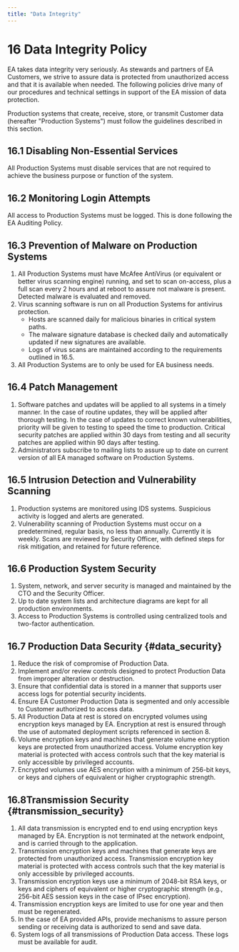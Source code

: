 ```yaml
---
title: "Data Integrity"
---
```


# 16 Data Integrity Policy
EA takes data integrity very seriously. As stewards and partners of EA Customers, we strive to assure data is protected from unauthorized access and that it is available when needed. The following policies drive many of our procedures and technical settings in support of the EA mission of data protection.

Production systems that create, receive, store, or transmit Customer data (hereafter "Production Systems") must follow the guidelines described in this section.

## ​16.1​ Disabling Non-Essential Services
All Production Systems must disable services that are not required to achieve the business purpose or function of the system.
​
## 16.2​ Monitoring Login Attempts
All access to Production Systems must be logged. This is done following the EA Auditing Policy.

## 16.3​ Prevention of Malware on Production Systems
1. All Production Systems must have McAfee AntiVirus (or equivalent or better virus scanning engine) running, and set to scan on-access, plus a full scan every 2 hours and at reboot to assure not malware is present. Detected malware is evaluated and removed.
1. Virus scanning software is run on all Production Systems for antivirus protection.
    * Hosts are scanned daily for malicious binaries in critical system paths.
    * The malware signature database is checked daily and automatically updated if new signatures are available.
    * Logs of virus scans are maintained according to the requirements outlined in 16.5.
1. All Production Systems are to only be used for EA business needs.

## ​16.4​ Patch Management
1. Software patches and updates will be applied to all systems in a timely manner. In the case of routine updates, they will be applied after thorough testing. In the case of updates to correct known vulnerabilities, priority will be given to testing to speed the time to production. Critical security patches are applied within 30 days from testing and all security patches are applied within 90 days after testing.
1. Administrators subscribe to mailing lists to assure up to date on current version of all EA managed software on Production Systems.

## 16.5 Intrusion Detection and Vulnerability Scanning
1. Production systems are monitored using IDS systems. Suspicious activity is logged and alerts are generated.
1. Vulnerability scanning of Production Systems must occur on a predetermined, regular basis, no less than annually. Currently it is weekly. Scans are reviewed by Security Officer, with defined steps for risk mitigation, and retained for future reference.

## 16.6​ Production System Security
1. System, network, and server security is managed and maintained by the CTO and the Security Officer.
1. Up to date system lists and architecture diagrams are kept for all production environments.
1. Access to Production Systems is controlled using centralized tools and two-factor authentication.

## 16.7​ Production Data Security {#data_security}
1. Reduce the risk of compromise of Production Data.
1. Implement and/or review controls designed to protect Production Data from improper alteration or destruction.
1. Ensure that confidential data is stored in a manner that supports user access logs for potential security incidents.
1. Ensure EA Customer Production Data is segmented and only accessible to Customer authorized to access data.
1. All Production Data at rest is stored on encrypted volumes using encryption keys managed by EA. Encryption at rest is ensured through the use of automated deployment scripts referenced in section 8.
1. Volume encryption keys and machines that generate volume encryption keys are protected from unauthorized access. Volume encryption key material is protected with access controls such that the key material is only accessible by privileged accounts.
1. Encrypted volumes use AES encryption with a minimum of 256-bit keys, or keys and ciphers of equivalent or higher cryptographic strength.

## 16.8​ Transmission Security {#transmission_security}
1. All data transmission is encrypted end to end using encryption keys managed by EA. Encryption is not terminated at the network endpoint, and is carried through to the application.
1. Transmission encryption keys and machines that generate keys are protected from unauthorized access. Transmission encryption key material is protected with access controls such that the key material is only accessible by privileged accounts.
1. Transmission encryption keys use a minimum of 2048-bit RSA keys, or keys and ciphers of equivalent or higher cryptographic strength (e.g., 256-bit AES session keys in the case of IPsec encryption).
1. Transmission encryption keys are limited to use for one year and then must be regenerated.
1. In the case of EA provided APIs, provide mechanisms to assure person sending or receiving data is authorized to send and save data.
1. System logs of all transmissions of Production Data access. These logs must be available for audit.
